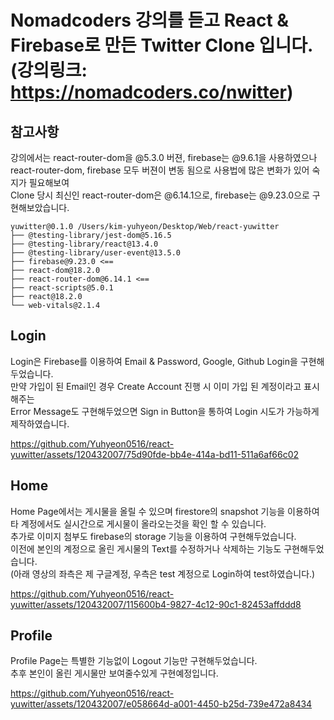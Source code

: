 # Nomadcoders 강의를 듣고 React & Firebase로 만든 Twitter Clone 입니다.<br/>(강의링크: https://nomadcoders.co/nwitter)

## 참고사항

강의에서는 react-router-dom을 @5.3.0 버젼, firebase는 @9.6.1을 사용하였으나<br/>
react-router-dom, firebase 모두 버젼이 변동 됨으로 사용법에 많은 변화가 있어 숙지가 필요해보여<br/>
Clone 당시 최신인 react-router-dom은 @6.14.1으로, firebase는 @9.23.0으로 구현해보았습니다.

```
yuwitter@0.1.0 /Users/kim-yuhyeon/Desktop/Web/react-yuwitter
├── @testing-library/jest-dom@5.16.5
├── @testing-library/react@13.4.0
├── @testing-library/user-event@13.5.0
├── firebase@9.23.0 <==
├── react-dom@18.2.0
├── react-router-dom@6.14.1 <==
├── react-scripts@5.0.1
├── react@18.2.0
└── web-vitals@2.1.4
```

## Login

Login은 Firebase를 이용하여 Email & Password, Google, Github Login을 구현해두었습니다.<br/>
만약 가입이 된 Email인 경우 Create Account 진행 시 이미 가입 된 계정이라고 표시해주는<br/>
Error Message도 구현해두었으면 Sign in Button을 통하여 Login 시도가 가능하게 제작하였습니다.<br/>

https://github.com/Yuhyeon0516/react-yuwitter/assets/120432007/75d90fde-bb4e-414a-bd11-511a6af66c02

## Home

Home Page에서는 게시물을 올릴 수 있으며 firestore의 snapshot 기능을 이용하여<br/>
타 계정에서도 실시간으로 게시물이 올라오는것을 확인 할 수 있습니다.<br/>
추가로 이미지 첨부도 firebase의 storage 기능을 이용하여 구현해두었습니다.<br/>
이전에 본인의 계정으로 올린 게시물의 Text를 수정하거나 삭제하는 기능도 구현해두었습니다.<br/>
(아래 영상의 좌측은 제 구글계정, 우측은 test 계정으로 Login하여 test하였습니다.)<br/>

https://github.com/Yuhyeon0516/react-yuwitter/assets/120432007/115600b4-9827-4c12-90c1-82453affddd8

## Profile

Profile Page는 특별한 기능없이 Logout 기능만 구현해두었습니다.<br/>
추후 본인이 올린 게시물만 보여줄수있게 구현예정입니다.<br/>

https://github.com/Yuhyeon0516/react-yuwitter/assets/120432007/e058664d-a001-4450-b25d-739e472a8434

